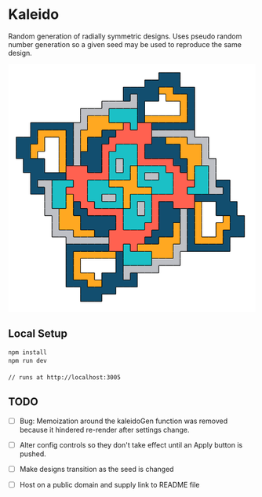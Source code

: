 # Kaleido

Random generation of radially symmetric designs. Uses pseudo random number generation so a given seed may be used to reproduce the same design.

![alt text](https://github.com/JoeTheDave/kaleido/blob/master/example.png)

## Local Setup

```sh
npm install
npm run dev

// runs at http://localhost:3005
```

## TODO

- [ ] Bug: Memoization around the kaleidoGen function was removed because it hindered re-render after settings change.

- [ ] Alter config controls so they don't take effect until an Apply button is pushed.
- [ ] Make designs transition as the seed is changed
- [ ] Host on a public domain and supply link to README file
